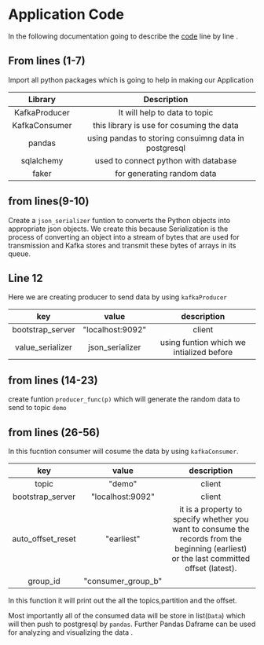 # Application Code

In the following documentation going to describe the [code](aiven_excercise.py) line by line .

## From lines (1-7)

Import all python packages which is going to help in making our Application

|    Library    |                     Description                      |
| :-----------: | :--------------------------------------------------: |
| KafkaProducer |            It will help to data to topic             |
| KafkaConsumer |      this library is use for cosuming the data       |
|    pandas     | using pandas to storing consuimng data in postgresql |
|  sqlalchemy   |         used to connect python with database         |
|     faker     |              for generating random data              |

## from lines(9-10)

Create a `json_serializer` funtion to converts the Python objects into appropriate json objects. We create this because Serialization is the process of converting an object into a stream of bytes that are used for transmission and Kafka stores and transmit these bytes of arrays in its queue.

## Line 12

Here we are creating producer to send data by using `kafkaProducer`

|       key        |      value       |               description                |
| :--------------: | :--------------: | :--------------------------------------: |
| bootstrap_server | "localhost:9092" |                  client                  |
| value_serializer | json_serializer  | using funtion which we intialized before |

## from lines (14-23)

create funtion `producer_func(p)` which will generate the random data to send to topic `demo`

## from lines (26-56)

In this fucntion consumer will cosume the data by using `kafkaConsumer`.

|        key        |       value        |                                                               description                                                                |
| :---------------: | :----------------: | :--------------------------------------------------------------------------------------------------------------------------------------: |
|       topic       |       "demo"       |                                                                  client                                                                  |
| bootstrap_server  |  "localhost:9092"  |                                                                  client                                                                  |
| auto_offset_reset |     "earliest"     | it is a property to specify whether you want to consume the records from the beginning (earliest) or the last committed offset (latest). |
|     group_id      | "consumer_group_b" |                                                                                                                                          |

In this function it will print out the all the topics,partition and the offset.

Most importantly all of the consumed data will be store in list(`Data`) which will then push to postgresql by `pandas`. Further Pandas Daframe can be used for analyzing and visualizing the data .
